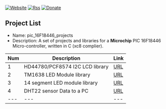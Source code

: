 [![Website](https://img.shields.io/badge/Website-Link-blue.svg)](https://gavinlyonsrepo.github.io/)  [![Rss](https://img.shields.io/badge/Subscribe-RSS-yellow.svg)](https://gavinlyonsrepo.github.io//feed.xml)  [![Donate](https://img.shields.io/badge/Donate-PayPal-green.svg)](https://www.paypal.com/paypalme/whitelight976)


Project List
----------------------------------------------------

* Name: pic_16F18446_projects
* Description: 
A set of projects and libraries for a **Microchip**  PIC 16F18446 Micro-controller, written in C (xc8 complier).

| Num | Description | Link |
| --- | --- | --- |
| 1 |  HD44780/PCF8574 I2C LCD library | [URL](projects/LM35) |
| 2 |  TM1638 LED Module  library | [URL](projects/TM1638) |
| 3 |  14 segment  LED module library  | [URL](projects/FourteenSeg) |
| 4 |  DHT22 sensor Data to a PC | [URL](projects/Bluetooth) |
| --- | --- | --- |
